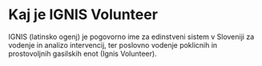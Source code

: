 # Kaj je IGNIS Volunteer

IGNIS (latinsko ogenj) je pogovorno ime za edinstveni sistem v Sloveniji za vodenje in analizo intervencij, ter poslovno vodenje poklicnih in prostovoljnih gasilskih enot (Ignis Volunteer).
